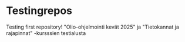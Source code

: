 # Testingrepos
Testing first repository!
"Olio-ohjelmointi kevät 2025" ja "Tietokannat ja rajapinnat" -kursssien testialusta
